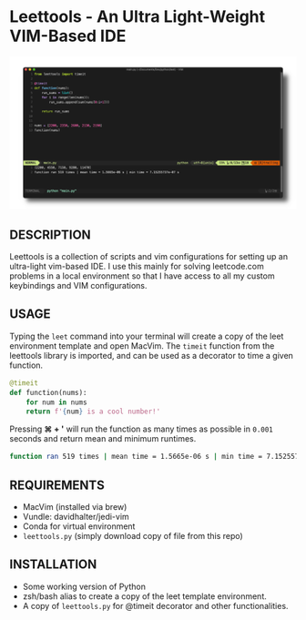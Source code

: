 # Leettools - An Ultra Light-Weight VIM-Based IDE

![projectimage](img/leet.png)

## DESCRIPTION
Leettools is a collection of scripts and vim configurations for setting up an ultra-light vim-based IDE. I use this mainly for solving leetcode.com problems in a local environment so that I have access to all my custom keybindings and VIM configurations.

## USAGE
Typing the `leet` command into your terminal will create a copy of the leet environment template and open MacVim. The `timeit` function from the leettools library is imported, and can be used as a decorator to time a given function.

```python
@timeit
def function(nums):
	for num in nums
	return f'{num} is a cool number!'
```

Pressing **⌘ + '** will run the function as many times as possible in `0.001` seconds and return mean and minimum runtimes.
```bash
function ran 519 times | mean time = 1.5665e-06 s | min time = 7.15255737e-07 s
```


## REQUIREMENTS
* MacVim (installed via brew)
* Vundle: davidhalter/jedi-vim
* Conda for virtual environment
* `leettools.py` (simply download copy of file from this repo)

## INSTALLATION
* Some working version of Python
* zsh/bash alias to create a copy of the leet template environment.
* A copy of `leettools.py` for @timeit decorator and other functionalities.
